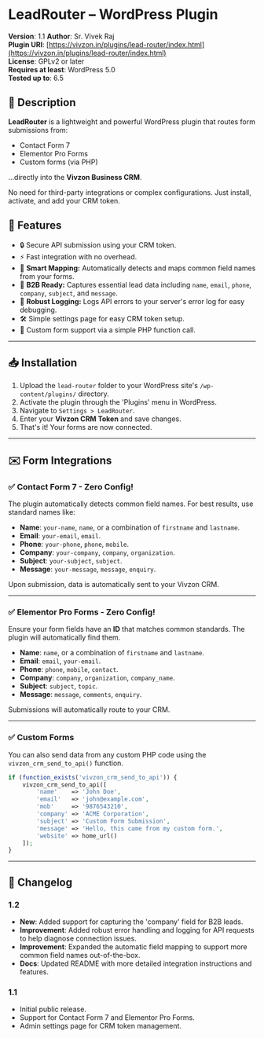 # LeadRouter – WordPress Plugin

**Version**: 1.1
**Author**: Sr. Vivek Raj  
**Plugin URI**: [https://vivzon.in/plugins/lead-router/index.html](https://vivzon.in/plugins/lead-router/index.html)  
**License**: GPLv2 or later  
**Requires at least**: WordPress 5.0  
**Tested up to**: 6.5


## 📌 Description

**LeadRouter** is a lightweight and powerful WordPress plugin that routes form submissions from:

-   Contact Form 7
-   Elementor Pro Forms
-   Custom forms (via PHP)

...directly into the **Vivzon Business CRM**.

No need for third-party integrations or complex configurations. Just install, activate, and add your CRM token.


## 🚀 Features

-   🔒 Secure API submission using your CRM token.
-   ⚡ Fast integration with no overhead.
-   🔧 **Smart Mapping:** Automatically detects and maps common field names from your forms.
-   🏢 **B2B Ready:** Captures essential lead data including `name`, `email`, `phone`, `company`, `subject`, and `message`.
-   📝 **Robust Logging:** Logs API errors to your server's error log for easy debugging.
-   🛠️ Simple settings page for easy CRM token setup.
-   📄 Custom form support via a simple PHP function call.

---

## 📥 Installation

1.  Upload the `lead-router` folder to your WordPress site's `/wp-content/plugins/` directory.
2.  Activate the plugin through the 'Plugins' menu in WordPress.
3.  Navigate to `Settings > LeadRouter`.
4.  Enter your **Vivzon CRM Token** and save changes.
5.  That's it! Your forms are now connected.

---

## ✉️ Form Integrations

### ✅ Contact Form 7 - Zero Config!

The plugin automatically detects common field names. For best results, use standard names like:

-   **Name**: `your-name`, `name`, or a combination of `firstname` and `lastname`.
-   **Email**: `your-email`, `email`.
-   **Phone**: `your-phone`, `phone`, `mobile`.
-   **Company**: `your-company`, `company`, `organization`.
-   **Subject**: `your-subject`, `subject`.
-   **Message**: `your-message`, `message`, `enquiry`.

Upon submission, data is automatically sent to your Vivzon CRM.

---

### ✅ Elementor Pro Forms - Zero Config!

Ensure your form fields have an **ID** that matches common standards. The plugin will automatically find them.

-   **Name**: `name`, or a combination of `firstname` and `lastname`.
-   **Email**: `email`, `your-email`.
-   **Phone**: `phone`, `mobile`, `contact`.
-   **Company**: `company`, `organization`, `company_name`.
-   **Subject**: `subject`, `topic`.
-   **Message**: `message`, `comments`, `enquiry`.

Submissions will automatically route to your CRM.

---

### ✅ Custom Forms

You can also send data from any custom PHP code using the `vivzon_crm_send_to_api()` function.

```php
if (function_exists('vivzon_crm_send_to_api')) {
    vivzon_crm_send_to_api([
        'name'    => 'John Doe',
        'email'   => 'john@example.com',
        'mob'     => '9876543210',
        'company' => 'ACME Corporation',
        'subject' => 'Custom Form Submission',
        'message' => 'Hello, this came from my custom form.',
        'website' => home_url()
    ]);
}
```

---

## 📜 Changelog

### 1.2
*   **New**: Added support for capturing the 'company' field for B2B leads.
*   **Improvement**: Added robust error handling and logging for API requests to help diagnose connection issues.
*   **Improvement**: Expanded the automatic field mapping to support more common field names out-of-the-box.
*   **Docs**: Updated README with more detailed integration instructions and features.

### 1.1
*   Initial public release.
*   Support for Contact Form 7 and Elementor Pro Forms.
*   Admin settings page for CRM token management.
